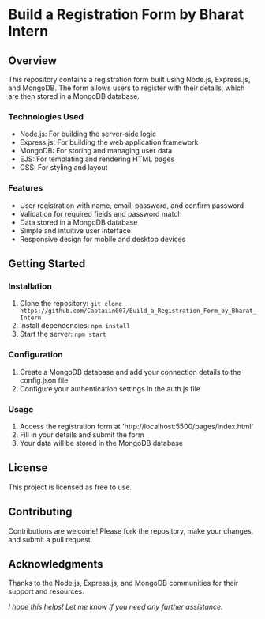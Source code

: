 
# Build a Registration Form by Bharat Intern

## Overview

This repository contains a registration form built using Node.js, Express.js, and MongoDB. The form allows users to register with their details, which are then stored in a MongoDB database.

### Technologies Used

- Node.js: For building the server-side logic
- Express.js: For building the web application framework
- MongoDB: For storing and managing user data
- EJS: For templating and rendering HTML pages
- CSS: For styling and layout

### Features

- User registration with name, email, password, and confirm password
- Validation for required fields and password match
- Data stored in a MongoDB database
- Simple and intuitive user interface
- Responsive design for mobile and desktop devices

## Getting Started

### Installation

1. Clone the repository: `git clone https://github.com/Captaiin007/Build_a_Registration_Form_by_Bharat_Intern`
2. Install dependencies: `npm install`
3. Start the server: `npm start`

### Configuration

1. Create a MongoDB database and add your connection details to the config.json file
2. Configure your authentication settings in the auth.js file

### Usage

1. Access the registration form at 'http://localhost:5500/pages/index.html'
2. Fill in your details and submit the form
3. Your data will be stored in the MongoDB database

## License

This project is licensed as free to use.

## Contributing

Contributions are welcome! Please fork the repository, make your changes, and submit a pull request.

## Acknowledgments

Thanks to the Node.js, Express.js, and MongoDB communities for their support and resources.

*I hope this helps! Let me know if you need any further assistance.*
